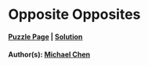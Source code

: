 # Opposite Opposites

#### [Puzzle Page](2.2-p.pdf) | [Solution](2.2.pdf)
#### Author(s): [Michael Chen](../../../../search.html?q=Micheal+Chen)

